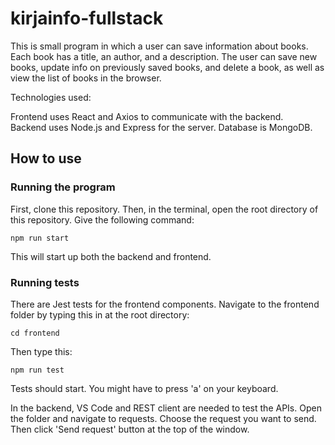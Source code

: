 # kirjainfo-fullstack

This is small program in which a user can save information about books. Each book has a title, an author, and a description. The user can save new books, update info on previously saved books, and delete a book, as well as view the list of books in the browser. 

Technologies used: 

Frontend uses React and Axios to communicate with the backend.
<br />
Backend uses Node.js and Express for the server. Database is MongoDB.

## How to use

### Running the program

First, clone this repository. Then, in the terminal, open the root directory of this repository. Give the following command:

```console
npm run start
```
This will start up both the backend and frontend.

### Running tests

There are Jest tests for the frontend components. Navigate to the frontend folder by typing this in at the root directory:

```console
cd frontend
```
Then type this:

```console
npm run test
```
Tests should start. You might have to press 'a' on your keyboard.

In the backend, VS Code and REST client are needed to test the APIs.
Open the folder and navigate to requests. Choose the request you want to send.
Then click 'Send request' button at the top of the window.
